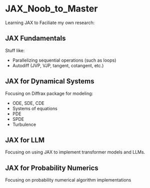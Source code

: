 # JAX_Noob_to_Master

Learning JAX to Faciliate my own research:

## JAX Fundamentals 

Stuff like: 
- Parallelizing sequential operations (such as loops)
- Autodiff (JVP, VJP, tangent, cotangent, etc.)

## JAX for Dynamical Systems 

Focusing on Diffrax package for modeling:
- ODE, SDE, CDE
- Systems of equations
- PDE
- SPDE 
- Turbulence


## JAX for LLM 

Focusing on using JAX to implement transformer models and LLMs. 


## JAX for Probability Numerics 

Focusing on probability numerical algorithm implementations
